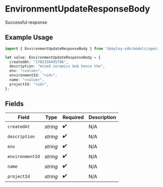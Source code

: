 # EnvironmentUpdateResponseBody

Successful response

## Example Usage

```typescript
import { EnvironmentUpdateResponseBody } from "dokploy-sdk/models/operations";

let value: EnvironmentUpdateResponseBody = {
  createdAt: "1705330495796",
  description: "mixed ceramics bob hence the",
  env: "<value>",
  environmentId: "<id>",
  name: "<value>",
  projectId: "<id>",
};
```

## Fields

| Field              | Type               | Required           | Description        |
| ------------------ | ------------------ | ------------------ | ------------------ |
| `createdAt`        | *string*           | :heavy_check_mark: | N/A                |
| `description`      | *string*           | :heavy_check_mark: | N/A                |
| `env`              | *string*           | :heavy_check_mark: | N/A                |
| `environmentId`    | *string*           | :heavy_check_mark: | N/A                |
| `name`             | *string*           | :heavy_check_mark: | N/A                |
| `projectId`        | *string*           | :heavy_check_mark: | N/A                |